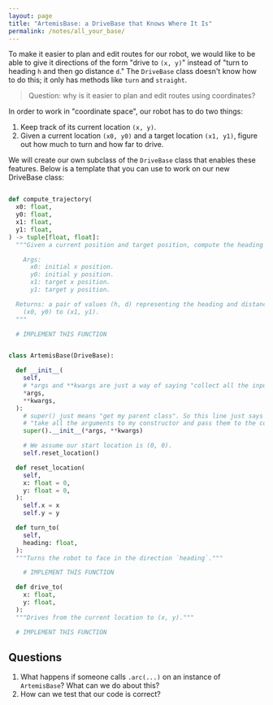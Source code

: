 ```yaml
---
layout: page
title: "ArtemisBase: a DriveBase that Knows Where It Is"
permalink: /notes/all_your_base/
---
```


To make it easier to plan and edit routes for our robot, we would like to be able to give it directions of the form "drive to `(x, y)`" instead of "turn to heading `h` and then go distance `d`."
The `DriveBase` class doesn't know how to do this; it only has methods like `turn` and `straight`.

> Question: why is it easier to plan and edit routes using coordinates?

In order to work in "coordinate space", our robot has to do two things:

1. Keep track of its current location `(x, y)`.
2. Given a current location `(x0, y0)` and a target location `(x1, y1)`, figure out how much to turn and how far to drive.

We will create our own subclass of the `DriveBase` class that enables these features. Below is a template that you can use to work on our new DriveBase class:

```python

def compute_trajectory(
  x0: float,
  y0: float,
  x1: float,
  y1: float,
) -> tuple[float, float]:
  """Given a current position and target position, compute the heading and distance.

    Args:
      x0: initial x position.
      y0: initial y position.
      x1: target x position.
      y1: target y position.

  Returns: a pair of values (h, d) representing the heading and distance to drive to go from
    (x0, y0) to (x1, y1).
  """

  # IMPLEMENT THIS FUNCTION


class ArtemisBase(DriveBase):

  def __init__(
    self,
    # *args and **kwargs are just a way of saying "collect all the inputs to this constructor".
    *args,
    **kwargs,
  ):
    # super() just means "get my parent class". So this line just says
    # "take all the arguments to my constructor and pass them to the constructor for my parent class."
    super().__init__(*args, **kwargs)

    # We assume our start location is (0, 0).
    self.reset_location()

  def reset_location(
    self,
    x: float = 0,
    y: float = 0,
  ):
    self.x = x
    self.y = y

  def turn_to(
    self,
    heading: float,
  ):
  """Turns the robot to face in the direction `heading`."""

    # IMPLEMENT THIS FUNCTION

  def drive_to(
    x: float,
    y: float,
  ):
  """Drives from the current location to (x, y)."""

  # IMPLEMENT THIS FUNCTION

```

## Questions
1. What happens if someone calls `.arc(...)` on an instance of `ArtemisBase`? What can we do about this?
2. How can we test that our code is correct?

